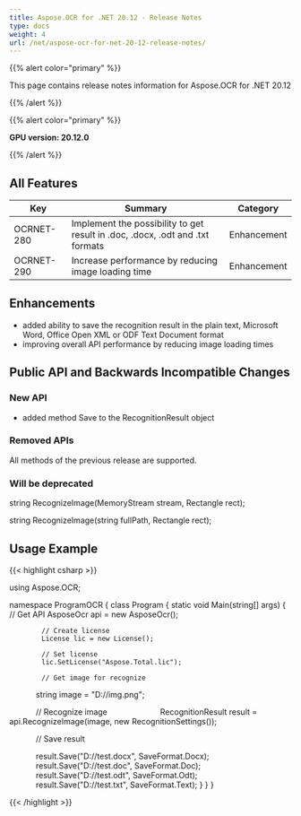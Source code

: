 ```yaml
---
title: Aspose.OCR for .NET 20.12 - Release Notes
type: docs
weight: 4
url: /net/aspose-ocr-for-net-20-12-release-notes/
---
```


{{% alert color="primary" %}}

This page contains release notes information for Aspose.OCR for .NET 20.12

{{% /alert %}}

{{% alert color="primary" %}}

**GPU version: 20.12.0**

{{% /alert %}}

## All Features

|Key|Summary|Category|
|---|---|---|
|OCRNET-280|Implement the possibility to get result in .doc, .docx, .odt and .txt formats |Enhancement|
|OCRNET-290|Increase performance by reducing image loading time |Enhancement|


## Enhancements

- added ability to save the recognition result in the plain text, Microsoft Word, Office Open XML or ODF Text Document format
- improving overall API performance by reducing image loading times

## Public API and Backwards Incompatible Changes

### New API

-  added method Save to the RecognitionResult object

### Removed APIs

All methods of the previous release are supported.

### Will be deprecated

string RecognizeImage(MemoryStream stream, Rectangle rect);

string RecognizeImage(string fullPath, Rectangle rect);

## Usage Example

{{< highlight csharp >}}


using Aspose.OCR;

namespace ProgramOCR
{
    class Program
    {
        static void Main(string[] args)
        {
            // Get API
            AsposeOcr api = new AsposeOcr();

            // Create license
            License lic = new License();

            // Set license 
            lic.SetLicense("Aspose.Total.lic");

            // Get image for recognize
            string image = "D://img.png";

            // Recognize image           
            RecognitionResult result = api.RecognizeImage(image, new RecognitionSettings());

            // Save result

            result.Save("D://test.docx", SaveFormat.Docx);
            result.Save("D://test.doc", SaveFormat.Doc);
            result.Save("D://test.odt", SaveFormat.Odt);
            result.Save("D://test.txt", SaveFormat.Text);
        }
    }
}

{{< /highlight >}}
